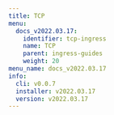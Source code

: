 ```yaml
---
title: TCP
menu:
  docs_v2022.03.17:
    identifier: tcp-ingress
    name: TCP
    parent: ingress-guides
    weight: 20
menu_name: docs_v2022.03.17
info:
  cli: v0.0.7
  installer: v2022.03.17
  version: v2022.03.17
---
```


